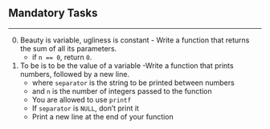 ## Mandatory Tasks ##
***
0. Beauty is variable, ugliness is constant - Write a function that returns the sum of all its parameters.
	*  if `n == 0`, return `0`.
1. To be is to be the value of a variable -Write a function that prints numbers, followed by a new line.
	* where `separator` is the string to be printed between numbers
	* and `n` is the number of integers passed to the function
	* You are allowed to use `printf`
	* If `separator` is `NULL`, don’t print it
	* Print a new line at the end of your function
